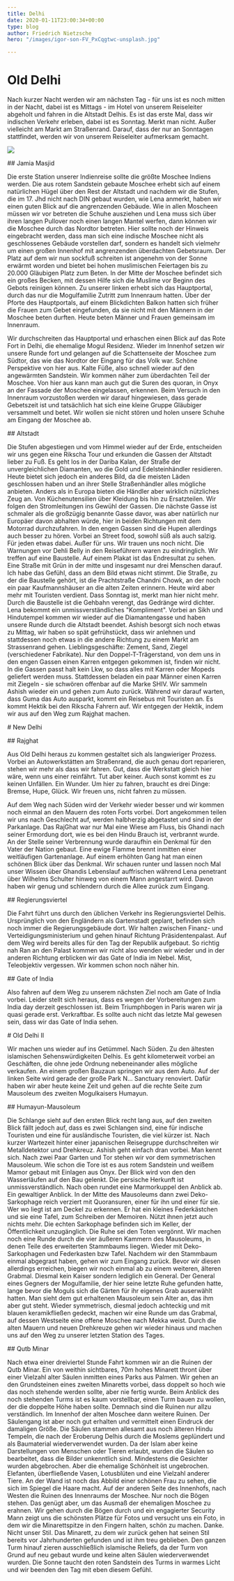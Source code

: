 ```yaml
---
title: Delhi
date: 2020-01-11T23:00:34+00:00
type: blog
author: Friedrich Nietzsche
hero: "/images/igor-son-FV_PxCqgtwc-unsplash.jpg"

---
```

# Old Delhi

Nach kurzer Nacht werden wir am nächsten Tag - für uns ist es noch mitten in der Nacht, dabei ist es Mittags - im Hotel von unserem Reiseleiter abgeholt und fahren in die Altstadt Delhis. Es ist das erste Mal, dass wir indischen Verkehr erleben, dabei ist es Sonntag. Merkt man nicht. Außer vielleicht am Markt am Straßenrand. Darauf, dass der nur an Sonntagen stattfindet, werden wir von unserem Reiseleiter aufmerksam gemacht.

![](/images/IMG_20200112_121928.jpg)

\## Jamia Masjid

Die erste Station unserer Indienreise sollte die größte Moschee Indiens werden. Die aus rotem Sandstein gebaute Moschee erhebt sich auf einem natürlichen Hügel über den Rest der Altstadt und nachdem wir die Stufen, die im 17. Jhd nicht nach DIN gebaut wurden, wie Lena anmerkt, haben wir einen guten Blick auf die angrenzenden Gebäude. Wie in allen Moscheen müssen wir vor betreten die Schuhe ausziehen und Lena muss sich über ihren langen Pullover noch einen langen Mantel werfen, dann können wir die Moschee durch das Nordtor betreten. Hier sollte noch der Hinweis eingebracht werden, dass man sich eine indische Moschee nicht als geschlossenes Gebäude vorstellen darf, sondern es handelt sich vielmehr um einen großen Innenhof mit angrenzenden überdachten Gebetsraum. Der Platz auf dem wir nun sockfuß schreiten ist angenehm von der Sonne erwärmt worden und bietet bei hohen muslimischen Feiertagen bis zu 20.000 Gläubigen Platz zum Beten. In der Mitte der Moschee befindet sich ein großes Becken, mit dessen Hilfe sich die Muslime vor Beginn des Gebots reinigen können. Zu unserer linken erhebt sich das Hauptportal, durch das nur die Mogulfamilie Zutritt zum Innenraum hatten. Über der Pforte des Hauptportals, auf einem Blickdichten Balkon hatten sich früher die Frauen zum Gebet eingefunden, da sie nicht mit den Männern in der Moschee beten durften. Heute beten Männer und Frauen gemeinsam im Innenraum.

Wir durchschreiten das Hauptportal und erhaschen einen Blick auf das Rote Fort in Delhi, die ehemalige Mogul Residenz. Wieder im Innenhof setzen wir unsere Runde fort und gelangen auf die Schattenseite der Moschee zum Südtor, das wie das Nordtor der Eingang für das Volk war. Schöne Perspektive von hier aus. Kalte Füße, also schnell wieder auf den angewärmten Sandstein. Wir kommen näher zum überdachten Teil der Moschee. Von hier aus kann man auch gut die Suren des quoran, in Onyx an der Fassade der Moschee eingelassen, erkennen. Beim Versuch in den Innenraum vorzustoßen werden wir darauf hingewiesen, dass gerade Gebetszeit ist und tatsächlich hat sich eine kleine Gruppe Gläubiger versammelt und betet. Wir wollen sie nicht stören und holen unsere Schuhe am Eingang der Moschee ab.

\## Altstadt

Die Stufen abgestiegen und vom Himmel wieder auf der Erde, entscheiden wir uns gegen eine Rikscha Tour und erkunden die Gassen der Altstadt lieber zu Fuß. Es geht los in der Dariba Kalan, der Straße der unvergleichlichen Diamanten, wo die Gold und Edelsteinhändler residieren. Heute bietet sich jedoch ein anderes Bild, da die meisten Läden geschlossen haben und an ihrer Stelle Straßenhändler alles mögliche anbieten. Anders als in Europa bieten die Händler aber wirklich nützliches Zeug an. Von Küchenutensilien über Kleidung bis hin zu Ersatzteilen. Wir folgen den Stromleitungen ins Gewühl der Gassen. Die nächste Gasse ist schmaler als die großzügig benannte Gasse davor, was aber natürlich nur Europäer davon abhalten würde, hier in beiden Richtungen mit dem Motorrad durchzufahren. In den engen Gassen sind die Hupen allerdings auch besser zu hören. Vorbei an Street food, sowohl süß als auch salzig. Für jeden etwas dabei. Außer für uns. Wir trauen uns noch nicht. Die Warnungen vor Dehli Belly in den Reiseführern waren zu eindringlich. Wir treffen auf eine Baustelle. Auf einem Plakat ist das Endresultat zu sehen. Eine Straße mit Grün in der mitte und insgesamt nur drei Menschen darauf. Ich habe das Gefühl, dass an dem Bild etwas nicht stimmt. Die Straße, zu der die Baustelle gehört, ist die Prachtstraße Chandni Chowk, an der noch ein paar Kaufmannshäuser an die alten Zeiten erinnern. Heute wird aber mehr mit Touristen verdient. Dass Sonntag ist, merkt man hier nicht mehr. Durch die Baustelle ist die Gehbahn verengt, das Gedränge wird dichter. Lena bekommt ein unmissverständliches "Kompliment". Vorbei an Sikh und Hindutempel kommen wir wieder auf die Diamantengasse und haben unsere Runde durch die Altstadt beendet. Ashish besorgt sich noch etwas zu Mittag, wir haben so spät gefrühstückt, dass wir anlehnen und stattdessen noch etwas in die andere Richtung zu einem Markt am Strassenrand gehen. Lieblingsgeschäfte: Zement, Sand, Ziegel (verschiedener Fabrikate). Nur den Doppel-T-Trägerstand, von dem uns in den engen Gassen einen Karren entgegen gekommen ist, finden wir nicht. In die Gassen passt halt kein Lkw, so dass alles mit Karren oder Mopeds geliefert werden muss. Stattdessen beladen ein paar Männer einen Karren mit Ziegeln - sie schwören offenbar auf die Marke SHIV. Wir sammeln Ashish wieder ein und gehen zum Auto zurück. Während wir darauf warten, dass Guma das Auto ausparkt, kommt ein Reisebus mit Touristen an. Es kommt Hektik bei den Rikscha Fahrern auf. Wir entgegen der Hektik, indem wir aus auf den Weg zum Rajghat machen.

\# New Delhi

\## Rajghat

Aus Old Delhi heraus zu kommen gestaltet sich als langwieriger Prozess. Vorbei an Autowerkstätten am Straßenrand, die auch genau dort reparieren, stehen wir mehr als dass wir fahren. Gut, dass die Werkstatt gleich hier wäre, wenn uns einer reinfährt. Tut aber keiner. Auch sonst kommt es zu keinen Unfällen. Ein Wunder. Um hier zu fahren, braucht es drei Dinge: Bremse, Hupe, Glück. Wir freuen uns, nicht fahren zu müssen.

Auf dem Weg nach Süden wird der Verkehr wieder besser und wir kommen noch einmal an den Mauern des roten Forts vorbei. Dort angekommen teilen wir uns nach Geschlecht auf, werden halbherzig abgetastet und sind in der Parkanlage. Das RajGhat war nur Mal eine Wiese am Fluss, bis Ghandi nach seiner Ermordung dort, wie es bei den Hindu Brauch ist, verbrannt wurde. An der Stelle seiner Verbrennung wurde daraufhin ein Denkmal für den Vater der Nation gebaut. Eine ewige Flamme brennt inmitten einer weitläufigen Gartenanlage. Auf einem erhöhten Gang hat man einen schönen Blick über das Denkmal. Wir schauen runter und lassen noch Mal unser Wissen über Ghandis Lebenslauf auffrischen während Lena penetrant über Wilhelms Schulter hinweg von einem Mann angestarrt wird. Davon haben wir genug und schlendern durch die Allee zurück zum Eingang.

\## Regierungsviertel

Die Fahrt führt uns durch den üblichen Verkehr ins Regierungsviertel Delhis. Ursprünglich von den Engländern als Gartenstadt geplant, befinden sich noch immer die Regierungsgebäude dort. Wir halten zwischen Finanz- und Verteidigungsministerium und gehen hinauf Richtung Präsidentenpalast. Auf dem Weg wird bereits alles für den Tag der Republik aufgebaut. So richtig nah Ran an den Palast kommen wir nicht also wenden wir wieder und in der anderen Richtung erblicken wir das Gate of India im Nebel. Mist, Teleobjektiv vergessen. Wir kommen schon noch näher hin.

\## Gate of India

Also fahren auf dem Weg zu unserem nächsten Ziel noch am Gate of India vorbei. Leider stellt sich heraus, dass es wegen der Vorbereitungen zum India day derzeit geschlossen ist. Beim Triumphbogen in Paris waren wir ja quasi gerade erst. Verkraftbar. Es sollte auch nicht das letzte Mal gewesen sein, dass wir das Gate of India sehen.

\# Old Delhi II

Wir machen uns wieder auf ins Getümmel. Nach Süden. Zu den ältesten islamischen Sehenswürdigkeiten Delhis. Es geht kilometerweit vorbei an Geschäften, die ohne jede Ordnung nebeneinander alles mögliche verkaufen. An einem großen Bauzaun springen wir aus dem Auto. Auf der linken Seite wird gerade der große Park N... Sanctuary renoviert. Dafür haben wir aber heute keine Zeit und gehen auf die rechte Seite zum Mausoleum des zweiten Mogulkaisers Humayun.

\## Humayun-Mausoleum

Die Schlange sieht auf den ersten Blick recht lang aus, auf den zweiten Blick fällt jedoch auf, dass es zwei Schlangen sind, eine für indische Touristen und eine für ausländische Touristen, die viel kürzer ist. Nach kurzer Wartezeit hinter einer japanischen Reisegruppe durchschreiten wir Metalldetektor und Drehkreuz. Ashish geht einfach dran vorbei. Man kennt sich. Nach zwei Paar Garten und Tor stehen wir vor dem symmetrischen Mausoleum. Wie schon die Tore ist es aus rotem Sandstein und weißem Mamor gebaut mit Einlagen aus Onyx. Der Blick wird von den den Wasserläufen auf den Bau gelenkt. Die persische Herkunft ist unmissverständlich. Nach oben rundet eine Marmorkuppel den Anblick ab. Ein gewaltiger Anblick. In der Mitte des Mausoleums dann zwei Deko-Sarkophage reich verziert mit Quoransuren, einer für ihn und einer für sie. Wer wo liegt ist am Deckel zu erkennen. Er hat ein kleines Federkästchen und sie eine Tafel, zum Schreiben der Memoiren. Nützt ihnen jetzt auch nichts mehr. Die echten Sarkophage befinden sich im Keller, der Öffentlichkeit unzugänglich. Die Ruhe sei den Toten vergönnt. Wir machen noch eine Runde durch die vier äußeren Kammern des Mausoleums, in denen Teile des erweiterten Stammbaums liegen. Wieder mit Deko-Sarkophagen und Federkasten bzw Tafel. Nachdem wir den Stammbaum einmal abgegrast haben, gehen wir zum Eingang zurück. Bevor wir diesen allerdings erreichen, biegen wir noch einmal ab zu einem weiteren, älteren Grabmal. Diesmal kein Kaiser sondern lediglich ein General. Der General eines Gegners der Mogulfamilie, der hier seine letzte Ruhe gefunden hatte, lange bevor die Moguls sich die Gärten für ihr eigenes Grab auserwählt hatten. Man sieht dem gut erhaltenen Mausoleum sein Alter an, das ihm aber gut steht. Wieder symmetrisch, diesmal jedoch achteckig und mit blauen keramikfließen gedeckt, machen wir eine Runde um das Grabmal, auf dessen Westseite eine offene Moschee nach Mekka weist. Durch die alten Mauern und neuen Drehkreuze gehen wir wieder hinaus und machen uns auf den Weg zu unserer letzten Station des Tages.

\## Qutb Minar

Nach etwa einer dreiviertel Stunde Fahrt kommen wir an die Ruinen der Qutb Minar. Ein von weithin sichtbares, 70m hohes Minarett thront über einer Vielzahl alter Säulen inmitten eines Parks aus Palmen.  Wir gehen an den Grundsteinen eines zweiten Minaretts vorbei, dass doppelt so hoch wie das noch stehende werden sollte, aber nie fertig wurde. Beim Anblick des noch stehenden Turms ist es kaum vorstellbar, einen Turm bauen zu wollen, der die doppelte Höhe haben sollte. Demnach sind die Ruinen nur allzu verständlich. Im Innenhof der alten Moschee dann weitere Ruinen. Der Säulengang ist aber noch gut erhalten und vermittelt einen Eindruck der damaligen Größe. Die Säulen stammen allesamt aus noch älteren Hindu Tempeln, die nach der Eroberung Delhis durch die Moslems geplündert und als Baumaterial wiederverwendet wurden. Da der Islam aber keine Darstellungen von Menschen oder Tieren erlaubt, wurden die Säulen so bearbeitet, dass die Bilder unkenntlich sind. Mindestens die Gesichter wurden abgebrochen. Aber die ehemalige Schönheit ist ungebrochen. Elefanten, überfließende Vasen, Lotusblüten und eine Vielzahl anderer Tiere. An der Wand ist noch das Abbild einer schönen Frau zu sehen, die sich im Spiegel die Haare macht. Auf der anderen Seite des Innenhofs, nach Westen die Ruinen des Innenraums der Moschee. Nur noch die Bögen stehen. Das genügt aber, um das Ausmaß der ehemaligen Moschee zu erahnen. Wir gehen durch die Bögen durch und ein engagierter Security Mann zeigt uns die schönsten Plätze für Fotos und versucht uns ein Foto, in dem wir die Minarettspitze in den Fingern halten, schön zu machen. Danke. Nicht unser Stil. Das Minarett, zu dem wir zurück gehen hat seinen Stil bereits vor Jahrhunderten gefunden und ist ihm treu geblieben. Den ganzen Turm hinauf zieren ausschließlich islamische Reliefs, da der Turm von Grund auf neu gebaut wurde und keine alten Säulen wiederverwendet wurden. Die Sonne taucht den roten Sandstein des Turms in warmes Licht und wir beenden den Tag mit eben diesem Gefühl.